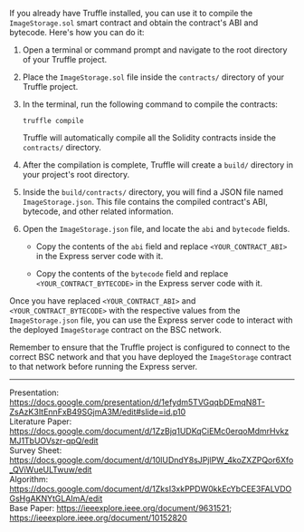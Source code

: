 If you already have Truffle installed, you can use it to compile the `ImageStorage.sol` smart contract and obtain the contract's ABI and bytecode. Here's how you can do it:

1. Open a terminal or command prompt and navigate to the root directory of your Truffle project.

2. Place the `ImageStorage.sol` file inside the `contracts/` directory of your Truffle project.

3. In the terminal, run the following command to compile the contracts:
   ```
   truffle compile
   ```

   Truffle will automatically compile all the Solidity contracts inside the `contracts/` directory.

4. After the compilation is complete, Truffle will create a `build/` directory in your project's root directory.

5. Inside the `build/contracts/` directory, you will find a JSON file named `ImageStorage.json`. This file contains the compiled contract's ABI, bytecode, and other related information.

6. Open the `ImageStorage.json` file, and locate the `abi` and `bytecode` fields.

   - Copy the contents of the `abi` field and replace `<YOUR_CONTRACT_ABI>` in the Express server code with it.

   - Copy the contents of the `bytecode` field and replace `<YOUR_CONTRACT_BYTECODE>` in the Express server code with it.

Once you have replaced `<YOUR_CONTRACT_ABI>` and `<YOUR_CONTRACT_BYTECODE>` with the respective values from the `ImageStorage.json` file, you can use the Express server code to interact with the deployed `ImageStorage` contract on the BSC network.

Remember to ensure that the Truffle project is configured to connect to the correct BSC network and that you have deployed the `ImageStorage` contract to that network before running the Express server.

<hr/>

Presentation: https://docs.google.com/presentation/d/1efydm5TVGqqbDEmqN8T-ZsAzK3ItEnnFxB49SGjmA3M/edit#slide=id.p10<br/>
Literature Paper: https://docs.google.com/document/d/1ZzBjq1UDKqCiEMc0erqoMdmrHvkzMJ1TbUOVszr-qpQ/edit<br/>
Survey Sheet: https://docs.google.com/document/d/10lUDndY8sJPjlPW_4koZXZPQor6Xfo_QViWueULTwuw/edit<br/>
Algorithm: https://docs.google.com/document/d/1ZksI3xkPPDW0kkEcYbCEE3FALVDOGsHgAKNYtGLAImA/edit<br/>
Base Paper: https://ieeexplore.ieee.org/document/9631521; https://ieeexplore.ieee.org/document/10152820<br/>
